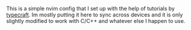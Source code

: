 This is a simple nvim config that I set up with the help of tutorials by [typecraft](https://www.youtube.com/@typecraft_dev). Im mostly putting it here to sync across devices and it is only slightly modified to work with C/C++ and whatever else I happen to use.
